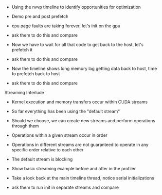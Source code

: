 - Using the nvvp timeline to identify opportunities for optimization
- Demo pre and post prefetch

- cpu page faults are taking forever, let's init on the gpu
- ask them to do this and compare

- Now we have to wait for all that code to get back to the host, let's prefetch it
- ask them to do this and compare

- Now the timeline shows long memory lag getting data back to host, time to prefetch back to host
- ask them to do this and compare


Streaming Interlude

- Kernel execution and memory transfers occur within CUDA streams
- So far everything has been using the "default stream"
- Should we choose, we can create new streams and perform operations through them
- Operations within a given stream occur in order
- Operations in different streams are not guaranteed to operate in any specific order relative to each other
- The default stream is blocking
- Show basic streaming example before and after in the profiler


- Take a look back at the main timeline thread, notice serial initializations
- ask them to run init in separate streams and compare
